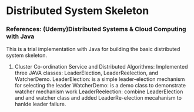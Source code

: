 # Distributed System Skeleton 
### References: (Udemy)Distributed Systems & Cloud Computing with Java

This is a trial implementation with Java for building the basic distributed system skeleton.

1. Cluster Co-ordination Service and Distributed Algorithms:
Implemented three JAVA classes: LeaderElection, LeaderReelection, and WatcherDemo. 
  LeaderElection: is a simple leader-election mechanism for selecting the leader
  WatcherDemo: is a demo class to demonstrate watcher mechanism work
  LeaderReelection: combine LeaderElection and and watcher class and added LeaderRe-election mecahanism to hanlde leader failure.
  
  



